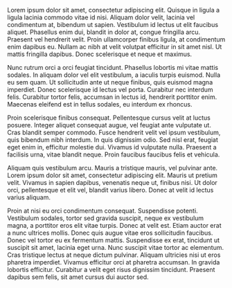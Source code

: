 

Lorem ipsum dolor sit amet, consectetur adipiscing elit. Quisque in ligula a ligula lacinia commodo vitae id nisi. Aliquam dolor velit, lacinia vel condimentum at, bibendum ut sapien. Vestibulum id lectus ut elit faucibus aliquet. Phasellus enim dui, blandit in dolor at, congue fringilla arcu. Praesent vel hendrerit velit. Proin ullamcorper finibus ligula, at condimentum enim dapibus eu. Nullam ac nibh at velit volutpat efficitur in sit amet nisl. Ut mattis fringilla dapibus. Donec scelerisque et neque et maximus.

Nunc rutrum orci a orci feugiat tincidunt. Phasellus lobortis mi vitae mattis sodales. In aliquam dolor vel elit vestibulum, a iaculis turpis euismod. Nulla eu sem quam. Ut sollicitudin ante ut neque finibus, quis euismod magna imperdiet. Donec scelerisque id lectus vel porta. Curabitur nec interdum felis. Curabitur tortor felis, accumsan in lectus id, hendrerit porttitor enim. Maecenas eleifend est in tellus sodales, eu interdum ex rhoncus.

Proin scelerisque finibus consequat. Pellentesque cursus velit at luctus posuere. Integer aliquet consequat augue, vel feugiat ante vulputate ut. Cras blandit semper commodo. Fusce hendrerit velit vel ipsum vestibulum, quis bibendum nibh interdum. In quis dignissim odio. Sed nisl erat, feugiat eget enim in, efficitur molestie dui. Vivamus id vulputate nulla. Praesent a facilisis urna, vitae blandit neque. Proin faucibus faucibus felis et vehicula.

Aliquam quis vestibulum arcu. Mauris a tristique mauris, vel pulvinar ante. Lorem ipsum dolor sit amet, consectetur adipiscing elit. Mauris ut pretium velit. Vivamus in sapien dapibus, venenatis neque ut, finibus nisi. Ut dolor orci, pellentesque et elit vel, blandit varius libero. Donec at velit id lectus varius aliquam.

Proin at nisi eu orci condimentum consequat. Suspendisse potenti. Vestibulum sodales, tortor sed gravida suscipit, neque ex vestibulum magna, a porttitor eros elit vitae turpis. Donec at velit est. Etiam auctor erat a nunc ultrices mollis. Donec quis augue vitae eros sollicitudin faucibus. Donec vel tortor eu ex fermentum mattis. Suspendisse ex erat, tincidunt ut suscipit sit amet, lacinia eget urna. Nunc suscipit vitae tortor ac elementum. Cras tristique lectus at neque dictum pulvinar. Aliquam ultricies nisi ut eros pharetra imperdiet. Vivamus efficitur orci at pharetra accumsan. In gravida lobortis efficitur. Curabitur a velit eget risus dignissim tincidunt. Praesent dapibus sem felis, sit amet cursus dui auctor sed. 